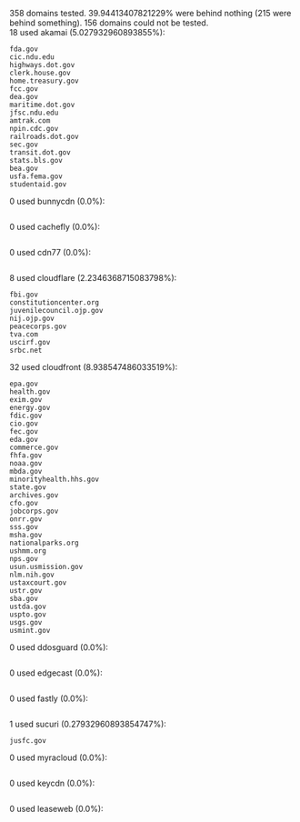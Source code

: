 358 domains tested. 39.94413407821229% were behind nothing (215 were behind something). 156 domains could not be tested.<br>
18 used akamai (5.027932960893855%):
```
fda.gov
cic.ndu.edu
highways.dot.gov
clerk.house.gov
home.treasury.gov
fcc.gov
dea.gov
maritime.dot.gov
jfsc.ndu.edu
amtrak.com
npin.cdc.gov
railroads.dot.gov
sec.gov
transit.dot.gov
stats.bls.gov
bea.gov
usfa.fema.gov
studentaid.gov
```

0 used bunnycdn (0.0%):
```

```

0 used cachefly (0.0%):
```

```

0 used cdn77 (0.0%):
```

```

8 used cloudflare (2.2346368715083798%):
```
fbi.gov
constitutioncenter.org
juvenilecouncil.ojp.gov
nij.ojp.gov
peacecorps.gov
tva.com
uscirf.gov
srbc.net
```

32 used cloudfront (8.938547486033519%):
```
epa.gov
health.gov
exim.gov
energy.gov
fdic.gov
cio.gov
fec.gov
eda.gov
commerce.gov
fhfa.gov
noaa.gov
mbda.gov
minorityhealth.hhs.gov
state.gov
archives.gov
cfo.gov
jobcorps.gov
onrr.gov
sss.gov
msha.gov
nationalparks.org
ushmm.org
nps.gov
usun.usmission.gov
nlm.nih.gov
ustaxcourt.gov
ustr.gov
sba.gov
ustda.gov
uspto.gov
usgs.gov
usmint.gov
```

0 used ddosguard (0.0%):
```

```

0 used edgecast (0.0%):
```

```

0 used fastly (0.0%):
```

```

1 used sucuri (0.27932960893854747%):
```
jusfc.gov
```

0 used myracloud (0.0%):
```

```

0 used keycdn (0.0%):
```

```

0 used leaseweb (0.0%):
```

```

